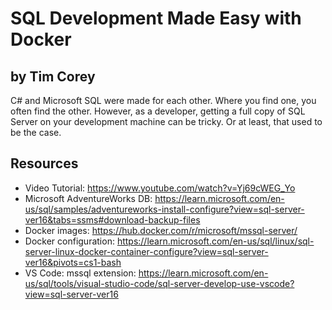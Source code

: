 # SQL Development Made Easy with Docker 
## by Tim Corey

C# and Microsoft SQL were made for each other. Where you find one, you often find the other. However, as a developer, getting a full copy of SQL Server on your development machine can be tricky. Or at least, that used to be the case. 

## Resources
- Video Tutorial: https://www.youtube.com/watch?v=Yj69cWEG_Yo
- Microsoft AdventureWorks DB: https://learn.microsoft.com/en-us/sql/samples/adventureworks-install-configure?view=sql-server-ver16&tabs=ssms#download-backup-files
- Docker images: https://hub.docker.com/r/microsoft/mssql-server/
- Docker configuration: https://learn.microsoft.com/en-us/sql/linux/sql-server-linux-docker-container-configure?view=sql-server-ver16&pivots=cs1-bash
- VS Code: mssql extension: https://learn.microsoft.com/en-us/sql/tools/visual-studio-code/sql-server-develop-use-vscode?view=sql-server-ver16